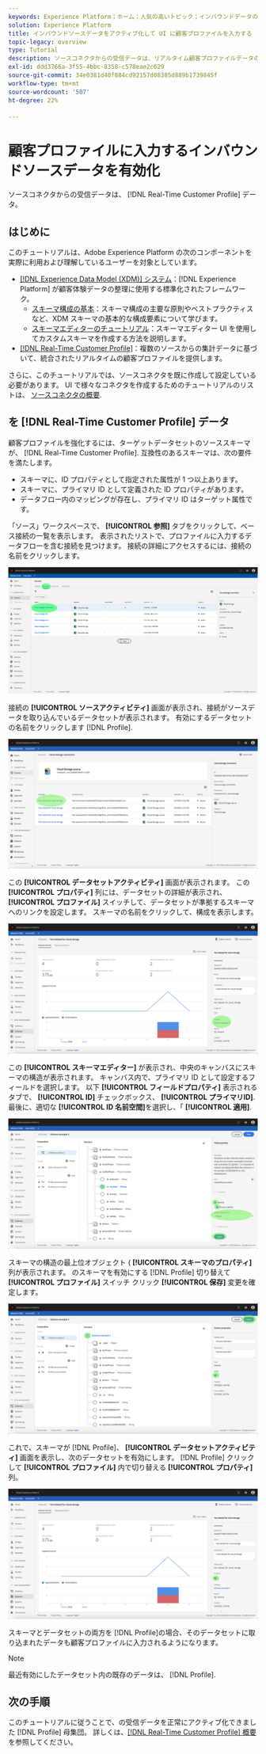 ```yaml
---
keywords: Experience Platform；ホーム；人気の高いトピック；インバウンドデータのアクティブ化；プロファイルの入力；rtcp の入力；入力された統合プロファイル
solution: Experience Platform
title: インバウンドソースデータをアクティブ化して UI に顧客プロファイルを入力する
topic-legacy: overview
type: Tutorial
description: ソースコネクタからの受信データは、リアルタイム顧客プロファイルデータのエンリッチメントと生成に使用できます。
exl-id: ddd3766a-3f55-4bbc-8358-c578eae2c629
source-git-commit: 34e0381d40f884cd92157d08385d889b1739845f
workflow-type: tm+mt
source-wordcount: '507'
ht-degree: 22%

---
```


# 顧客プロファイルに入力するインバウンドソースデータを有効化

ソースコネクタからの受信データは、 [!DNL Real-Time Customer Profile] データ。

## はじめに

このチュートリアルは、Adobe Experience Platform の次のコンポーネントを実際に利用および理解しているユーザーを対象としています。

- [[!DNL Experience Data Model (XDM)]  システム](../../../xdm/home.md)：[!DNL Experience Platform] が顧客体験データの整理に使用する標準化されたフレームワーク。
   - [スキーマ構成の基本](../../../xdm/schema/composition.md)：スキーマ構成の主要な原則やベストプラクティスなど、XDM スキーマの基本的な構成要素について学びます。
   - [スキーマエディターのチュートリアル](../../../xdm/tutorials/create-schema-ui.md)：スキーマエディター UI を使用してカスタムスキーマを作成する方法を説明します。
- [[!DNL Real-Time Customer Profile]](../../../profile/home.md)：複数のソースからの集計データに基づいて、統合されたリアルタイムの顧客プロファイルを提供します。

さらに、このチュートリアルでは、ソースコネクタを既に作成して設定している必要があります。  UI で様々なコネクタを作成するためのチュートリアルのリストは、 [ソースコネクタの概要](../../home.md).

## を [!DNL Real-Time Customer Profile] データ

顧客プロファイルを強化するには、ターゲットデータセットのソーススキーマが、 [!DNL Real-Time Customer Profile]. 互換性のあるスキーマは、次の要件を満たします。

- スキーマに、ID プロパティとして指定された属性が 1 つ以上あります。
- スキーマに、プライマリ ID として定義された ID プロパティがあります。
- データフロー内のマッピングが存在し、プライマリ ID はターゲット属性です。

「ソース」ワークスペースで、 **[!UICONTROL 参照]** タブをクリックして、ベース接続の一覧を表示します。 表示されたリストで、プロファイルに入力するデータフローを含む接続を見つけます。 接続の詳細にアクセスするには、接続の名前をクリックします。

![](../../images/tutorials/dataflow/cloud-storage/batch/browse.png)

接続の **[!UICONTROL ソースアクティビティ]** 画面が表示され、接続がソースデータを取り込んでいるデータセットが表示されます。 有効にするデータセットの名前をクリックします [!DNL Profile].

![](../../images/tutorials/dataflow/cloud-storage/batch/dataset-dataflow.png)

この **[!UICONTROL データセットアクティビティ]** 画面が表示されます。 この **[!UICONTROL プロパティ]** 列には、データセットの詳細が表示され、 **[!UICONTROL プロファイル]** スイッチして、データセットが準拠するスキーマへのリンクを設定します。 スキーマの名前をクリックして、構成を表示します。

![](../../images/tutorials/dataflow/cloud-storage/batch/select-dataset-schema.png)

この **[!UICONTROL スキーマエディター]** が表示され、中央のキャンバスにスキーマの構造が表示されます。 キャンバス内で、プライマリ ID として設定するフィールドを選択します。 以下 **[!UICONTROL フィールドプロパティ]** 表示されるタブで、 **[!UICONTROL ID]** チェックボックス、 **[!UICONTROL プライマリID]**. 最後に、適切な **[!UICONTROL ID 名前空間]**&#x200B;を選択し、「 **[!UICONTROL 適用]**.

![](../../images/tutorials/dataflow/cloud-storage/batch/set-schema-identity.png)

スキーマの構造の最上位オブジェクト ( **[!UICONTROL スキーマのプロパティ]** 列が表示されます。 のスキーマを有効にする [!DNL Profile] 切り替えて **[!UICONTROL プロファイル]** スイッチ クリック **[!UICONTROL 保存]** 変更を確定します。

![](../../images/tutorials/dataflow/cloud-storage/batch/enable-profile.png)

これで、スキーマが [!DNL Profile]、 **[!UICONTROL データセットアクティビティ]** 画面を表示し、次のデータセットを有効にします。 [!DNL Profile] クリックして **[!UICONTROL プロファイル]** 内で切り替える **[!UICONTROL プロパティ]** 列。

![](../../images/tutorials/dataflow/cloud-storage/batch/enable-dataset-profile.png)

スキーマとデータセットの両方を [!DNL Profile]の場合、そのデータセットに取り込まれたデータも顧客プロファイルに入力されるようになります。

>[!NOTE]
>
>最近有効にしたデータセット内の既存のデータは、 [!DNL Profile].

## 次の手順

このチュートリアルに従うことで、の受信データを正常にアクティブ化できました [!DNL Profile] 母集団。 詳しくは、[[!DNL Real-Time Customer Profile] 概要](../../../profile/home.md)を参照してください。

